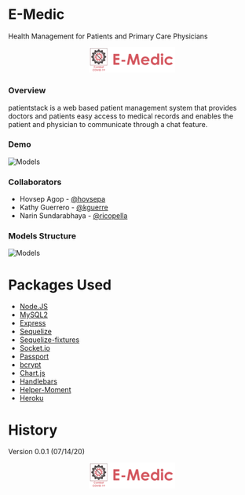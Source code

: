 # E-Medic

Health Management for Patients and Primary Care Physicians

<div align="center">
    <a href="https://e-med.herokuapp.com/">
        <img src="./public/assets/images/E-Med_1.svg" width="175">
    </a>
</div>

### Overview

patientstack is a web based patient management system that provides doctors and patients easy access to medical records and enables the patient and physician to communicate through a chat feature.

### Demo
![Models](./demo/patientstack-demo.gif)

### Collaborators

* Hovsep Agop - [@hovsepa](https://github.com/hovsepa)
* Kathy Guerrero - [@kguerre](https://github.com/kguerre)
* Narin Sundarabhaya - [@ricopella](https://github.com/ricopella)

### Models Structure

![Models](./db/models.png)

# Packages Used

* [Node.JS](https://www.npmjs.com/)
* [MySQL2](https://www.npmjs.com/package/mysql2)
* [Express](https://www.npmjs.com/package/express)
* [Sequelize](http://docs.sequelizejs.com/)
* [Sequelize-fixtures](https://www.npmjs.com/package/sequelize-fixtures)
* [Socket.io](https://www.npmjs.com/package/socket.io)
* [Passport](https://www.npmjs.com/package/passport)
* [bcrypt](https://www.npmjs.com/package/bcrypt)
* [Chart.js](https://www.npmjs.com/package/chart.js)
* [Handlebars](https://www.npmjs.com/package/express-handlebars)
* [Helper-Moment](https://www.npmjs.com/package/helper-moment)
* [Heroku](https://www.npmjs.com/package/heroku)

# History

Version 0.0.1 (07/14/20)

<div align="center">
    <a href="https://e-med.herokuapp.com/">
        <img src="./public/assets/images/E-Med_1.svg" width="175">
    </a>
</div>
